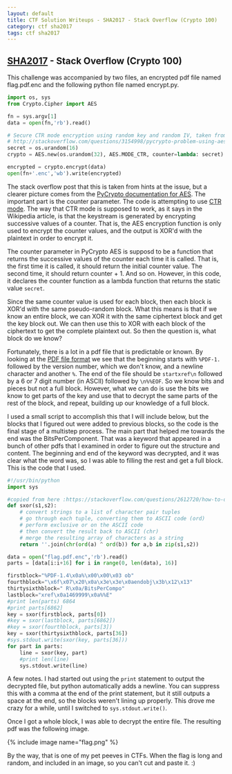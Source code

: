 ```yaml
---
layout: default
title: CTF Solution Writeups - SHA2017 - Stack Overflow (Crypto 100)
category: ctf sha2017
tags: ctf sha2017
---
```


[SHA2017](https://ctf.sha2017.org/home) - Stack Overflow (Crypto 100)
------

This challenge was accompanied by two files, an encrypted pdf file named flag.pdf.enc and the following python file named encrypt.py.

```python
import os, sys
from Crypto.Cipher import AES

fn = sys.argv[1]
data = open(fn,'rb').read()

# Secure CTR mode encryption using random key and random IV, taken from
# http://stackoverflow.com/questions/3154998/pycrypto-problem-using-aesctr
secret = os.urandom(16)
crypto = AES.new(os.urandom(32), AES.MODE_CTR, counter=lambda: secret) 

encrypted = crypto.encrypt(data)
open(fn+'.enc','wb').write(encrypted)
```

The stack overflow post that this is taken from hints at the issue, but a clearer picture comes from the [PyCrypto documentation for AES](https://www.dlitz.net/software/pycrypto/api/current/Crypto.Cipher.AES-module.html). The important part is the counter parameter. The code is attempting to use [CTR mode](https://en.wikipedia.org/wiki/Block_cipher_mode_of_operation#CTR). The way that CTR mode is supposed to work, as it says in the Wikipedia article, is that the keystream is generated by encrypting successive values of a counter. That is, the AES encryption function is only used to encrypt the counter values, and the output is XOR'd with the plaintext in order to encrypt it.   

The counter parameter in PyCrypto AES is supposd to be a function that returns the successive values of the counter each time it is called. That is, the first time it is called, it should return the initial counter value. The second time, it should return counter + 1. And so on. However, in this code, it declares the counter function as a lambda function that returns the static value `secret`. 

Since the same counter value is used for each block, then each block is XOR'd with the same pseudo-random block. What this means is that if we know an entire block, we can XOR it with the same ciphertext block and get the key block out. We can then use this to XOR with each block of the ciphertext to get the complete plaintext out. So then the question is, what block do we know? 

Fortunately, there is a lot in a pdf file that is predictable or known. By looking at the [PDF file format](https://en.wikipedia.org/wiki/Portable_Document_Format#File_structure) we see that the beginning starts with `%PDF-1.` followed by the version number, which we don't know, and a newline character and another `%`. The end of the file should be `startxref\n` followed by a 6 or 7 digit number (in ASCII) followed by `\n%%EOF`. So we know bits and pieces but not a full block. However, what we can do is use the bits we know to get parts of the key and use that to decrypt the same parts of the rest of the block, and repeat, building up our knowledge of a full block. 

I used a small script to accomplish this that I will include below, but the blocks that I figured out were added to previous blocks, so the code is the final stage of a multistep process. The main part that helped me towards the end was the BitsPerComponent. That was a keyword that appeared in a bunch of other pdfs that I examined in order to figure out the structure and content. The beginning and end of the keyword was decrypted, and it was clear what the word was, so I was able to filling the rest and get a full block. This is the code that I used.

```python
#!/usr/bin/python
import sys

#copied from here :https://stackoverflow.com/questions/2612720/how-to-do-bitwise-exclusive-or-of-two-strings-in-python
def sxor(s1,s2):    
    # convert strings to a list of character pair tuples
    # go through each tuple, converting them to ASCII code (ord)
    # perform exclusive or on the ASCII code
    # then convert the result back to ASCII (chr)
    # merge the resulting array of characters as a string
    return ''.join(chr(ord(a) ^ ord(b)) for a,b in zip(s1,s2))

data = open("flag.pdf.enc",'rb').read()
parts = [data[i:i+16] for i in range(0, len(data), 16)]

firstblock="%PDF-1.4\x0a%\x00\x00\x03 ob"
fourthblock="\x6f\x07\x20\x0a\x3e\x3e\x0aendobj\x3b\x12\x13" 
thirtysixthblock=" R\x0a/BitsPerCompo"
lastblock="xref\x0a1469999\x0a%%E"
#print len(parts) 6864
#print parts[6862]
key = sxor(firstblock, parts[0])
#key = sxor(lastblock, parts[6862])
#key = sxor(fourthblock, parts[3])
key = sxor(thirtysixthblock, parts[36])
#sys.stdout.write(sxor(key, parts[36]))
for part in parts:
    line = sxor(key, part)
    #print len(line)
    sys.stdout.write(line)
```

A few notes. I had started out using the `print` statement to output the decrypted file, but python automatically adds a newline. You can suppress this with a comma at the end of the print statement, but it still outputs a space at the end, so the blocks weren't lining up properly. This drove me crazy for a while, until I switched to `sys.stdout.write()`. 

Once I got a whole block, I was able to decrypt the entire file. The resulting pdf was the following image.

{% include image name="flag.png" %}

By the way, that is one of my pet peeves in CTFs. When the flag is long and random, and included in an image, so you can't cut and paste it. :)

